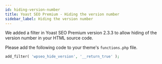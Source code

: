 ```yaml
---
id: hiding-version-number
title: Yoast SEO Premium - Hiding the version number
sidebar_label: Hiding the version number
---
```


We added a filter in Yoast SEO Premium version 2.3.3 to allow hiding of the version number in your HTML source code.

Please add the following code to your theme's `functions.php` file.

```php
add_filter( 'wpseo_hide_version', '__return_true' );
```
